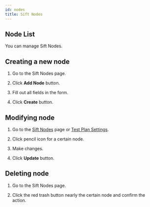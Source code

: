 ```yaml
---
id: nodes
title: Sift Nodes
---
```


## Node List

You can manage Sift Nodes.

## Creating a new node

1. Go to the Sift Nodes page.

2. Click **Add Node** button.

3. Fill out all fields in the form.

4. Click **Create** button.

## Modifying node

1. Go to the [Sift Nodes](/nodes) page or [Test Plan Settings](/test-plan-settings).

2. Click pencil icon for a certain node.

3. Make changes.

4. Click **Update** button.

## Deleting node

1. Go to the Sift Nodes page.

2. Click the red trash button nearly the certain node and confirm the action.
